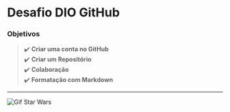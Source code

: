 # Desafio DIO GitHub


### Objetivos

>✔️ **Criar uma conta no GitHub** <br>
✔️ **Criar um Repositório** <br>
✔️ **Colaboração** <br>
✔️ **Formatação com Markdown**
________________________________________


![Gif Star Wars](https://64.media.tumblr.com/7ce59e03bdeed1bdf14305389561e9b4/tumblr_o4z4n4xpr51rlapeio1_500.gifv)




